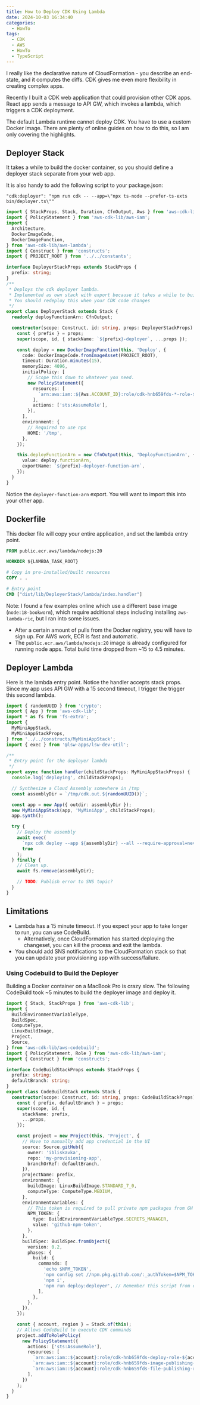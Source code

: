 ```yaml
---
title: How to Deploy CDK Using Lambda
date: 2024-10-03 16:34:40
categories:
  - HowTo
tags:
  - CDK
  - AWS
  - HowTo
  - TypeScript
---
```


I really like the declarative nature of CloudFormation - you describe an end-state, and it computes the diffs. CDK gives me even more flexibility in creating complex apps.

Recently I built a CDK web application that could provision other CDK apps. React app sends a message to API GW, which invokes a lambda, which triggers a CDK deployment.

The default Lambda runtime cannot deploy CDK. You have to use a custom Docker image. There are plenty of online guides on how to do this, so I am only covering the highlights.

## Deployer Stack

It takes a while to build the docker container, so you should define a deployer stack separate from your web app.

It is also handy to add the following script to your package.json:

`"cdk:deployer": "npm run cdk -- --app=\"npx ts-node --prefer-ts-exts bin/deployer.ts\""`

```typescript
import { StackProps, Stack, Duration, CfnOutput, Aws } from 'aws-cdk-lib';
import { PolicyStatement } from 'aws-cdk-lib/aws-iam';
import {
  Architecture,
  DockerImageCode,
  DockerImageFunction,
} from 'aws-cdk-lib/aws-lambda';
import { Construct } from 'constructs';
import { PROJECT_ROOT } from '../../constants';

interface DeployerStackProps extends StackProps {
  prefix: string;
}
/**
 * Deploys the cdk deployer lambda.
 * Implemented as own stack with export because it takes a while to build and deploy.
 * You should redeploy this when your CDK code changes
 */
export class DeployerStack extends Stack {
  readonly deployFunctionArn: CfnOutput;

  constructor(scope: Construct, id: string, props: DeployerStackProps) {
    const { prefix } = props;
    super(scope, id, { stackName: `${prefix}-deployer`, ...props });

    const deploy = new DockerImageFunction(this, 'Deploy', {
      code: DockerImageCode.fromImageAsset(PROJECT_ROOT),
      timeout: Duration.minutes(15),
      memorySize: 4096,
      initialPolicy: [
        // Scope this down to whatever you need.
        new PolicyStatement({
          resources: [
            `arn:aws:iam::${Aws.ACCOUNT_ID}:role/cdk-hnb659fds-*-role-${Aws.ACCOUNT_ID}-*`,
          ],
          actions: ['sts:AssumeRole'],
        }),
      ],
      environment: {
        // Required to use npx
        HOME: '/tmp',
      },
    });

    this.deployFunctionArn = new CfnOutput(this, 'DeployFunctionArn', {
      value: deploy.functionArn,
      exportName: `${prefix}-deployer-function-arn`,
    });
  }
}
```

Notice the `deployer-function-arn` export. You will want to import this into your other app.

## Dockerfile

This docker file will copy your entire application, and set the lambda entry point.

```dockerfile
FROM public.ecr.aws/lambda/nodejs:20

WORKDIR ${LAMBDA_TASK_ROOT}

# Copy in pre-installed/built resources
COPY . .

# Entry point
CMD ["dist/lib/DeployerStack/lambda/index.handler"]
```

Note: I found a few examples online which use a different base image (`node:18-bookworm`), which require additional steps including installing `aws-lambda-ric`, but I ran into some issues.

- After a certain amount of pulls from the Docker registry, you will have to sign up. For AWS work, ECR is fast and automatic.
- The `public.ecr.aws/lambda/nodejs:20` image is already configured for running node apps. Total build time dropped from ~15 to 4.5 minutes.

## Deployer Lambda

Here is the lambda entry point. Notice the handler accepts stack props. Since my app uses API GW with a 15 second timeout, I trigger the trigger this second lambda.

```typescript
import { randomUUID } from 'crypto';
import { App } from 'aws-cdk-lib';
import * as fs from 'fs-extra';
import {
  MyMiniAppStack,
  MyMiniAppStackProps,
} from '../../constructs/MyMiniAppStack';
import { exec } from '@lsw-apps/lsw-dev-util';

/**
 * Entry point for the deployer lambda
 */
export async function handler(childStackProps: MyMiniAppStackProps) {
  console.log('deploying', childStackProps);

  // Synthesize a Cloud Assembly somewhere in /tmp
  const assemblyDir = `/tmp/cdk.out.${randomUUID()}`;

  const app = new App({ outdir: assemblyDir });
  new MyMiniAppStack(app, 'MyMiniApp', childStackProps);
  app.synth();

  try {
    // Deploy the assembly
    await exec(
      `npx cdk deploy --app ${assemblyDir} --all --require-approval=never`,
      true
    );
  } finally {
    // Clean up.
    await fs.remove(assemblyDir);

    // TODO: Publish error to SNS topic?
  }
}
```

## Limitations

- Lambda has a 15 minute timeout. If you expect your app to take longer to run, you can use CodeBuild.
  - Alternatively, once CloudFormation has started deploying the changeset, you can kill the process and exit the lambda.
- You should add SNS notifications to the CloudFormation stack so that you can update your provisioning app with success/failure.

### Using Codebuild to Build the Deployer

Building a Docker container on a MacBook Pro is crazy slow. The following CodeBuild took ~5 minutes to build the deployer image and deploy it.

```typescript
import { Stack, StackProps } from 'aws-cdk-lib';
import {
  BuildEnvironmentVariableType,
  BuildSpec,
  ComputeType,
  LinuxBuildImage,
  Project,
  Source,
} from 'aws-cdk-lib/aws-codebuild';
import { PolicyStatement, Role } from 'aws-cdk-lib/aws-iam';
import { Construct } from 'constructs';

interface CodeBuildStackProps extends StackProps {
  prefix: string;
  defaultBranch: string;
}
export class CodeBuildStack extends Stack {
  constructor(scope: Construct, id: string, props: CodeBuildStackProps) {
    const { prefix, defaultBranch } = props;
    super(scope, id, {
      stackName: prefix,
      ...props,
    });

    const project = new Project(this, 'Project', {
      // Have to manually add app credential in the UI
      source: Source.gitHub({
        owner: 'ibliskavka',
        repo: 'my-provisioning-app',
        branchOrRef: defaultBranch,
      }),
      projectName: prefix,
      environment: {
        buildImage: LinuxBuildImage.STANDARD_7_0,
        computeType: ComputeType.MEDIUM,
      },
      environmentVariables: {
        // This token is required to pull private npm packages from GH
        NPM_TOKEN: {
          type: BuildEnvironmentVariableType.SECRETS_MANAGER,
          value: 'github-npm-token',
        },
      },
      buildSpec: BuildSpec.fromObject({
        version: 0.2,
        phases: {
          build: {
            commands: [
              'echo $NPM_TOKEN',
              'npm config set //npm.pkg.github.com/:_authToken=$NPM_TOKEN',
              'npm i',
              'npm run deploy:deployer', // Remember this script from earlier?
            ],
          },
        },
      }),
    });

    const { account, region } = Stack.of(this);
    // Allows CodeBuild to execute CDK commands
    project.addToRolePolicy(
      new PolicyStatement({
        actions: ['sts:AssumeRole'],
        resources: [
          `arn:aws:iam::${account}:role/cdk-hnb659fds-deploy-role-${account}-${region}`,
          `arn:aws:iam::${account}:role/cdk-hnb659fds-image-publishing-role-${account}-${region}`,
          `arn:aws:iam::${account}:role/cdk-hnb659fds-file-publishing-role-${account}-${region}`,
        ],
      })
    );
  }
}
```
